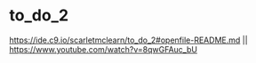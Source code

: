 # to_do_2
https://ide.c9.io/scarletmclearn/to_do_2#openfile-README.md  || https://www.youtube.com/watch?v=8qwGFAuc_bU
